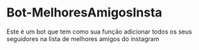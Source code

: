 # Bot-MelhoresAmigosInsta
 Este é um bot que tem como sua função adicionar todos os seus seguidores na lista de melhores amigos do instagram
